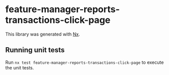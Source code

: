 # feature-manager-reports-transactions-click-page

This library was generated with [Nx](https://nx.dev).

## Running unit tests

Run `nx test feature-manager-reports-transactions-click-page` to execute the unit tests.
